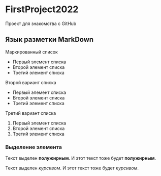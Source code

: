 # FirstProject2022
Проект для знакомства с GitHub

## Язык разметки MarkDown
Маркированный список
* Первый элемент списка
* Второй элемент списка
* Третий элемент списка

Второй вариант списка
+ Первый элемент списка
+ Второй элемент списка
+ Третий элемент списка


Третий вариант списка
1. Первый элемент списка
2. Второй элемент списка
4. Третий элемент списка

### Выделение элемента
Текст выделен **полужирным**. И этот текст тоже будет __полужирным__.

Текст выделен *курсивом*. И этот текст тоже будет _курсивом_.
